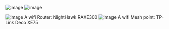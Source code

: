 ![image](https://github.com/user-attachments/assets/8b0ab231-a116-4f50-9245-cd69feee50f9)
![image](https://github.com/user-attachments/assets/2771569f-d561-4062-8506-cb844bc0b366)


![image](https://github.com/user-attachments/assets/26f46530-ed8b-46cd-8338-654060a269d2)
A wifi Router: NightHawk RAXE300
![image](https://github.com/user-attachments/assets/03794fe7-a87d-4ddb-be02-6dce7f23ea54)
A wifi Mesh point: TP-Link Deco XE75
